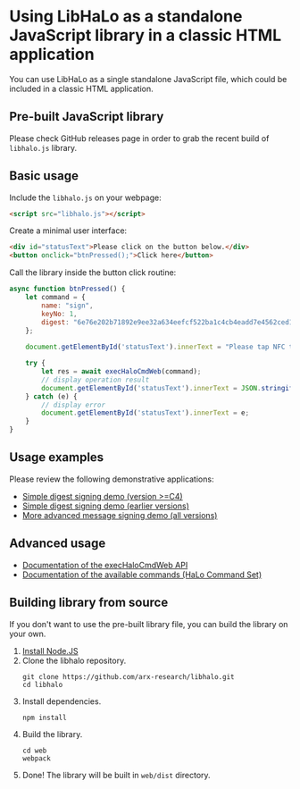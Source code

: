 # Using LibHaLo as a standalone JavaScript library in a classic HTML application

You can use LibHaLo as a single standalone JavaScript file, which could be included
in a classic HTML application.

## Pre-built JavaScript library

Please check GitHub releases page in order to grab the recent build of `libhalo.js` library.

## Basic usage

Include the `libhalo.js` on your webpage:

```html
<script src="libhalo.js"></script>
```

Create a minimal user interface:

```html
<div id="statusText">Please click on the button below.</div>
<button onclick="btnPressed();">Click here</button>
```

Call the library inside the button click routine:

```javascript
async function btnPressed() {
    let command = {
        name: "sign",
        keyNo: 1,
        digest: "6e76e202b71892e9ee32a634eefcf522ba1c4cb4eadd7e4562ced1270214c41e"
    };
    
    document.getElementById('statusText').innerText = "Please tap NFC tag to the back of your smartphone...";

    try {
        let res = await execHaloCmdWeb(command);
        // display operation result
        document.getElementById('statusText').innerText = JSON.stringify(res, null, 4);
    } catch (e) {
        // display error
        document.getElementById('statusText').innerText = e;
    }
}
```

## Usage examples

Please review the following demonstrative applications:

* [Simple digest signing demo (version >=C4)](/web/examples/simple.html)
* [Simple digest signing demo (earlier versions)](/web/examples/compatible.html)
* [More advanced message signing demo (all versions)](/web/examples/demo.html)

## Advanced usage

* [Documentation of the execHaloCmdWeb API](/docs/api-exec-cmd-web.md)
* [Documentation of the available commands (HaLo Command Set)](/docs/halo-command-set.md)

## Building library from source

If you don't want to use the pre-built library file, you can build the library on your own.

1. [Install Node.JS](https://nodejs.org/en/download/)
2. Clone the libhalo repository.
   ```
   git clone https://github.com/arx-research/libhalo.git
   cd libhalo
   ```
3. Install dependencies.
   ```
   npm install
   ```
4. Build the library.
   ```
   cd web
   webpack
   ```
5. Done! The library will be built in `web/dist` directory.
